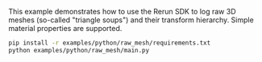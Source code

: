 <!--[metadata]
title = "Raw Mesh"
tags = ["mesh"]
description = "Demonstrates logging of raw 3D mesh data with simple material properties."
thumbnail = "https://static.rerun.io/raw_mesh/d5d008b9f1b53753a86efe2580443a9265070b77/480w.png"
thumbnail_dimensions = [480, 296]
channel = "release"
-->

<picture>
  <img src="https://static.rerun.io/raw_mesh/d5d008b9f1b53753a86efe2580443a9265070b77/full.png" alt="">
  <source media="(max-width: 480px)" srcset="https://static.rerun.io/raw_mesh/d5d008b9f1b53753a86efe2580443a9265070b77/480w.png">
  <source media="(max-width: 768px)" srcset="https://static.rerun.io/raw_mesh/d5d008b9f1b53753a86efe2580443a9265070b77/768w.png">
  <source media="(max-width: 1024px)" srcset="https://static.rerun.io/raw_mesh/d5d008b9f1b53753a86efe2580443a9265070b77/1024w.png">
  <source media="(max-width: 1200px)" srcset="https://static.rerun.io/raw_mesh/d5d008b9f1b53753a86efe2580443a9265070b77/1200w.png">
</picture>

This example demonstrates how to use the Rerun SDK to log raw 3D meshes (so-called "triangle soups") and their transform hierarchy. Simple material properties are supported.

```bash
pip install -r examples/python/raw_mesh/requirements.txt
python examples/python/raw_mesh/main.py
```

